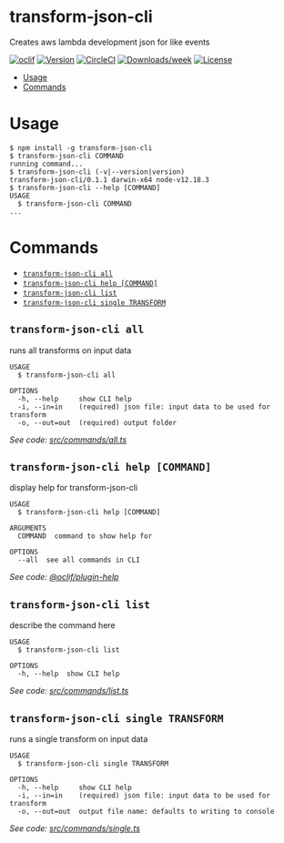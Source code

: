 transform-json-cli
======================

Creates aws lambda development json for like events

[![oclif](https://img.shields.io/badge/cli-oclif-brightgreen.svg)](https://oclif.io)
[![Version](https://img.shields.io/npm/v/transform-json-cli.svg)](https://npmjs.org/package/transform-json-cli)
[![CircleCI](https://circleci.com/gh/arjanvanderleden/transform-json-cli/tree/master.svg?style=shield)](https://circleci.com/gh/arjanvanderleden/transform-json-cli/tree/master)
[![Downloads/week](https://img.shields.io/npm/dw/transform-json-cli.svg)](https://npmjs.org/package/transform-json-cli)
[![License](https://img.shields.io/npm/l/transform-json-cli.svg)](https://github.com/arjanvanderleden/transform-json-cli/blob/master/package.json)

<!-- toc -->
* [Usage](#usage)
* [Commands](#commands)
<!-- tocstop -->
# Usage
<!-- usage -->
```sh-session
$ npm install -g transform-json-cli
$ transform-json-cli COMMAND
running command...
$ transform-json-cli (-v|--version|version)
transform-json-cli/0.1.1 darwin-x64 node-v12.18.3
$ transform-json-cli --help [COMMAND]
USAGE
  $ transform-json-cli COMMAND
...
```
<!-- usagestop -->
# Commands
<!-- commands -->
* [`transform-json-cli all`](#transform-json-cli-all)
* [`transform-json-cli help [COMMAND]`](#transform-json-cli-help-command)
* [`transform-json-cli list`](#transform-json-cli-list)
* [`transform-json-cli single TRANSFORM`](#transform-json-cli-single-transform)

## `transform-json-cli all`

runs all transforms on input data

```
USAGE
  $ transform-json-cli all

OPTIONS
  -h, --help     show CLI help
  -i, --in=in    (required) json file: input data to be used for transform
  -o, --out=out  (required) output folder
```

_See code: [src/commands/all.ts](https://github.com/arjanvanderleden/transform-json-cli/blob/v0.1.1/src/commands/all.ts)_

## `transform-json-cli help [COMMAND]`

display help for transform-json-cli

```
USAGE
  $ transform-json-cli help [COMMAND]

ARGUMENTS
  COMMAND  command to show help for

OPTIONS
  --all  see all commands in CLI
```

_See code: [@oclif/plugin-help](https://github.com/oclif/plugin-help/blob/v3.2.0/src/commands/help.ts)_

## `transform-json-cli list`

describe the command here

```
USAGE
  $ transform-json-cli list

OPTIONS
  -h, --help  show CLI help
```

_See code: [src/commands/list.ts](https://github.com/arjanvanderleden/transform-json-cli/blob/v0.1.1/src/commands/list.ts)_

## `transform-json-cli single TRANSFORM`

runs a single transform on input data

```
USAGE
  $ transform-json-cli single TRANSFORM

OPTIONS
  -h, --help     show CLI help
  -i, --in=in    (required) json file: input data to be used for transform
  -o, --out=out  output file name: defaults to writing to console
```

_See code: [src/commands/single.ts](https://github.com/arjanvanderleden/transform-json-cli/blob/v0.1.1/src/commands/single.ts)_
<!-- commandsstop -->

